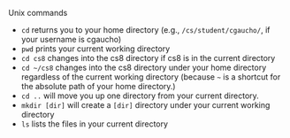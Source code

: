 Unix commands
* `cd` returns you to your home directory (e.g., `/cs/student/cgaucho/`, if your username is cgaucho)
* `pwd` prints your current working directory
* `cd cs8` changes into the cs8 directory if cs8 is in the current directory
* `cd ~/cs8` changes into the cs8 directory under your home directory regardless of the current working directory (because `~` is a shortcut for the absolute path of
   your home directory.)
* `cd ..` will move you up one directory from your current directory.
* `mkdir [dir]` will create a `[dir]` directory under your current working directory
* `ls` lists the files in your current directory
